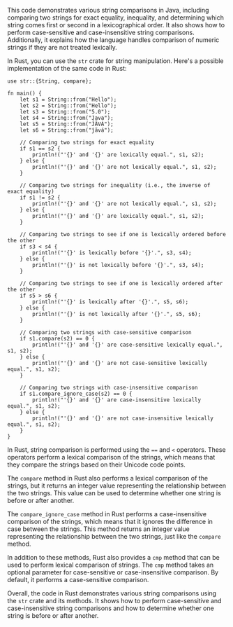 This code demonstrates various string comparisons in Java, including comparing two strings for exact equality, inequality, and determining which string comes first or second in a lexicographical order. It also shows how to perform case-sensitive and case-insensitive string comparisons. Additionally, it explains how the language handles comparison of numeric strings if they are not treated lexically.

In Rust, you can use the `str` crate for string manipulation. Here's a possible implementation of the same code in Rust:
```
use str::{String, compare};

fn main() {
    let s1 = String::from("Hello");
    let s2 = String::from("Hello");
    let s3 = String::from("5.0");
    let s4 = String::from("Java");
    let s5 = String::from("ĴÃVÁ");
    let s6 = String::from("ĵãvá");

    // Comparing two strings for exact equality
    if s1 == s2 {
        println!("'{}' and '{}' are lexically equal.", s1, s2);
    } else {
        println!("'{}' and '{}' are not lexically equal.", s1, s2);
    }

    // Comparing two strings for inequality (i.e., the inverse of exact equality)
    if s1 != s2 {
        println!("'{}' and '{}' are not lexically equal.", s1, s2);
    } else {
        println!("'{}' and '{}' are lexically equal.", s1, s2);
    }

    // Comparing two strings to see if one is lexically ordered before the other
    if s3 < s4 {
        println!("'{}' is lexically before '{}'.", s3, s4);
    } else {
        println!("'{}' is not lexically before '{}'.", s3, s4);
    }

    // Comparing two strings to see if one is lexically ordered after the other
    if s5 > s6 {
        println!("'{}' is lexically after '{}'.", s5, s6);
    } else {
        println!("'{}' is not lexically after '{}'.", s5, s6);
    }

    // Comparing two strings with case-sensitive comparison
    if s1.compare(s2) == 0 {
        println!("'{}' and '{}' are case-sensitive lexically equal.", s1, s2);
    } else {
        println!("'{}' and '{}' are not case-sensitive lexically equal.", s1, s2);
    }

    // Comparing two strings with case-insensitive comparison
    if s1.compare_ignore_case(s2) == 0 {
        println!("'{}' and '{}' are case-insensitive lexically equal.", s1, s2);
    } else {
        println!("'{}' and '{}' are not case-insensitive lexically equal.", s1, s2);
    }
}
```
In Rust, string comparison is performed using the `==` and `<` operators. These operators perform a lexical comparison of the strings, which means that they compare the strings based on their Unicode code points.

The `compare` method in Rust also performs a lexical comparison of the strings, but it returns an integer value representing the relationship between the two strings. This value can be used to determine whether one string is before or after another.

The `compare_ignore_case` method in Rust performs a case-insensitive comparison of the strings, which means that it ignores the difference in case between the strings. This method returns an integer value representing the relationship between the two strings, just like the `compare` method.

In addition to these methods, Rust also provides a `cmp` method that can be used to perform lexical comparison of strings. The `cmp` method takes an optional parameter for case-sensitive or case-insensitive comparison. By default, it performs a case-sensitive comparison.

Overall, the code in Rust demonstrates various string comparisons using the `str` crate and its methods. It shows how to perform case-sensitive and case-insensitive string comparisons and how to determine whether one string is before or after another.
